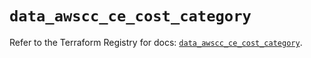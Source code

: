 # `data_awscc_ce_cost_category`

Refer to the Terraform Registry for docs: [`data_awscc_ce_cost_category`](https://registry.terraform.io/providers/hashicorp/awscc/0.70.0/docs/data-sources/ce_cost_category).
